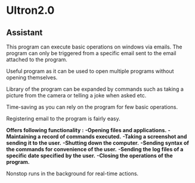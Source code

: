 # Ultron2.0

## Assistant

This program can execute basic operations on windows via emails.
The program can only be triggered from a specific email sent to the email attached to the program.

Useful program as it can be used to open multiple programs without opening themselves.

Library of the program can be expanded by commands such as taking a picture from the camera or telling a joke when asked etc. 

Time-saving as you can rely on the program for few basic operations.

Registering email to the program is fairly easy.

**Offers following functionality :**
**-Opening files and applications.**
**-Maintaining a record of commands executed.**
**-Taking a screenshot and sending it to the user.**
**-Shutting down the computer.**
**-Sending syntax of the commands for convenience of the user.**
**-Sending the log files of a specific date specified by the user.**
**-Closing the operations of the program.**

Nonstop runs in the background for real-time actions.
